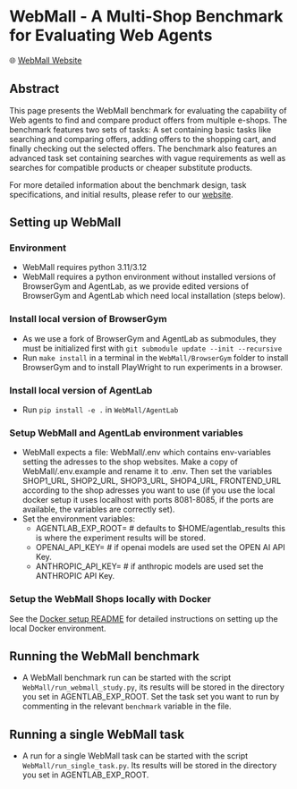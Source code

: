 # WebMall - A Multi-Shop Benchmark for Evaluating Web Agents

🌐 [WebMall Website](https://webmall-benchmark.github.io/)

## Abstract

This page presents the WebMall benchmark for evaluating the capability of Web agents to find and compare product offers from multiple e-shops. The benchmark features two sets of tasks: A set containing basic tasks like searching and comparing offers, adding offers to the shopping cart, and finally checking out the selected offers. The benchmark also features an advanced task set containing searches with vague requirements as well as searches for compatible products or cheaper substitute products.

For more detailed information about the benchmark design, task specifications, and initial results, please refer to our [website](https://webmall-benchmark.github.io/).

## Setting up WebMall

### Environment

-   WebMall requires python 3.11/3.12
-   WebMall requires a python environment without installed versions of BrowserGym and AgentLab, as we provide edited versions of BrowserGym and AgentLab which need local installation (steps below).

### Install local version of BrowserGym

-   As we use a fork of BrowserGym and AgentLab as submodules, they must be initialized first with `git submodule update --init --recursive`
-   Run `make install` in a terminal in the `WebMall/BrowserGym` folder to install BrowserGym and to install PlayWright to run experiments in a browser.

### Install local version of AgentLab

-   Run `pip install -e .` in `WebMall/AgentLab`

### Setup WebMall and AgentLab environment variables

-   WebMall expects a file: WebMall/.env which contains env-variables setting the adresses to the shop websites. Make a copy of WebMall/.env.example and rename it to .env. Then set the variables SHOP1_URL, SHOP2_URL, SHOP3_URL, SHOP4_URL, FRONTEND_URL according to the shop adresses you want to use (if you use the local docker setup it uses localhost with ports 8081-8085, if the ports are available, the variables are correctly set).
-   Set the environment variables:
    -   AGENTLAB_EXP_ROOT=<root directory of experiment results> # defaults to $HOME/agentlab_results this is where the experiment results will be stored.
    -   OPENAI_API_KEY=<your openai api key> # if openai models are used set the OPEN AI API Key.
    -   ANTHROPIC_API_KEY=<your anthropic api key> # if anthropic models are used set the ANTHROPIC API Key.

### Setup the WebMall Shops locally with Docker

See the [Docker setup README](docker_all/README.md) for detailed instructions on setting up the local Docker environment.

## Running the WebMall benchmark

-   A WebMall benchmark run can be started with the script `WebMall/run_webmall_study.py`,
    its results will be stored in the directory you set in AGENTLAB_EXP_ROOT. Set the task set you want to run by commenting in the relevant `benchmark` variable in the file.

## Running a single WebMall task

-   A run for a single WebMall task can be started with the script `WebMall/run_single_task.py`. Its results will be stored in the directory you set in AGENTLAB_EXP_ROOT.
